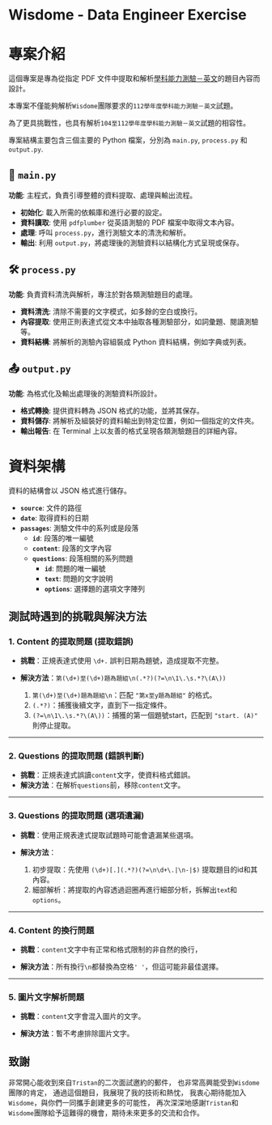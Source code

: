 # Wisdome - Data Engineer Exercise

# 專案介紹

這個專案是專為從指定 PDF 文件中提取和解析[學科能力測驗－英文](pdf/112學年度學科能力測驗－英文.pdf)的題目內容而設計。

本專案不僅能夠解析`Wisdome`團隊要求的`112學年度學科能力測驗－英文`試題。

為了更具挑戰性，也具有解析`104至112學年度學科能力測驗－英文`試題的相容性。

專案結構主要包含三個主要的 Python 檔案，分別為 `main.py`, `process.py` 和 `output.py`.

## 🚀 `main.py`
**功能**: 主程式，負責引導整體的資料提取、處理與輸出流程。

- **初始化**: 載入所需的依賴庫和進行必要的設定。
- **資料讀取**: 使用 `pdfplumber` 從英語測驗的 PDF 檔案中取得文本內容。
- **處理**: 呼叫 `process.py`，進行測驗文本的清洗和解析。
- **輸出**: 利用 `output.py`，將處理後的測驗資料以結構化方式呈現或保存。

## 🛠 `process.py`
**功能**: 負責資料清洗與解析，專注於對各類測驗題目的處理。

- **資料清洗**: 清除不需要的文字模式，如多餘的空白或換行。
- **內容提取**: 使用正則表達式從文本中抽取各種測驗部分，如詞彙題、閱讀測驗等。
- **資料結構**: 將解析的測驗內容組裝成 Python 資料結構，例如字典或列表。

## 📤 `output.py`
**功能**: 為格式化及輸出處理後的測驗資料所設計。

- **格式轉換**: 提供資料轉為 JSON 格式的功能，並將其保存。
- **資料儲存**: 將解析及組裝好的資料輸出到特定位置，例如一個指定的文件夾。
- **輸出報告**: 在 Terminal 上以友善的格式呈現各類測驗題目的詳細內容。

# 資料架構

資料的結構會以 JSON 格式進行儲存。

- **`source`**: 文件的路徑
- **`date`**: 取得資料的日期
- **`passages`**: 測驗文件中的系列或是段落
  - **`id`**: 段落的唯一編號
  - **`content`**: 段落的文字內容
  - **`questions`**: 段落相關的系列問題
    - **`id`**: 問題的唯一編號
    - **`text`**: 問題的文字說明
    - **`options`**: 選擇題的選項文字陣列
   
## 測試時遇到的挑戰與解決方法

### 1. Content 的提取問題 (提取錯誤)
- **挑戰**：正規表達式使用 `\d+.` 誤判日期為題號，造成提取不完整。

- **解決方法**：`第(\d+)至(\d+)題為題組\n(.*?)(?=\n\1\.\s.*?\(A\))`
  1. `第(\d+)至(\d+)題為題組\n`：匹配 `"第x至y題為題組"` 的格式。
  2. `(.*?)`：捕獲後續文字，直到下一指定條件。
  3. `(?=\n\1\.\s.*?\(A\))`：捕獲的第一個題號start，匹配到 `"start. (A)"` 則停止提取。
  
---

### 2. Questions 的提取問題 (錯誤判斷)
- **挑戰**：正規表達式誤讀`content`文字，使資料格式錯誤。
- **解決方法**：在解析`questions`前，移除`content`文字。

---

### 3. Questions 的提取問題 (選項遺漏)
- **挑戰**：使用正規表達式提取試題時可能會遺漏某些選項。

- **解決方法**：
  1. 初步提取：先使用 `(\d+)[.](.*?)(?=\n\d+\.|\n-|$)` 提取題目的id和其內容。
  2. 細部解析：將提取的內容透過迴圈再進行細部分析，拆解出`tex`t和`options`。

---

### 4. Content 的換行問題
- **挑戰**：`content`文字中有正常和格式限制的非自然的換行，

- **解決方法**：所有換行`\n`都替換為空格`' '`，但這可能非最佳選擇。

---

### 5. 圖片文字解析問題
- **挑戰**：`content`文字會混入圖片的文字。

- **解決方法**：暫不考慮排除圖片文字。

## 致謝
非常開心能收到來自`Tristan`的二次面試邀約的郵件，
也非常高興能受到`Wisdome`團隊的肯定，
通過這個題目，我展現了我的技術和熱忱，
我衷心期待能加入`Wisdome`，與你們一同攜手創建更多的可能性，
再次深深地感謝`Tristan`和`Wisdome`團隊給予這難得的機會，期待未來更多的交流和合作。
